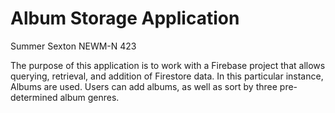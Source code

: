 # Album Storage Application

Summer Sexton
NEWM-N 423

The purpose of this application is to work with a Firebase project that allows querying, retrieval, and addition of Firestore data. In this particular instance, Albums are used. Users can add albums, as well as sort by three pre-determined album genres.
